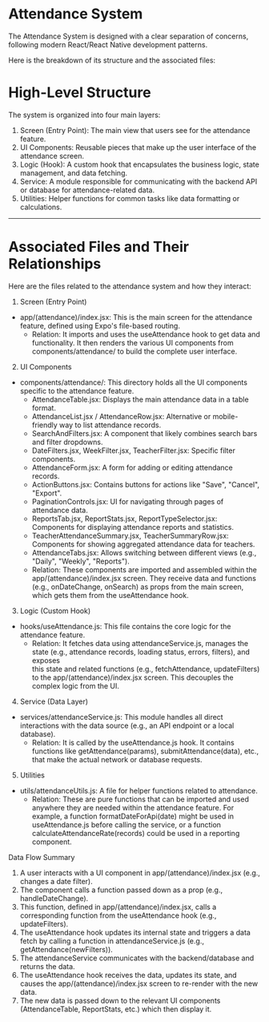# Attendance System

  The Attendance System is designed with a clear separation of concerns, following modern React/React Native
  development patterns.

  Here is the breakdown of its structure and the associated files:

  # High-Level Structure

  The system is organized into four main layers:

   1. Screen (Entry Point): The main view that users see for the attendance feature.
   2. UI Components: Reusable pieces that make up the user interface of the attendance screen.
   3. Logic (Hook): A custom hook that encapsulates the business logic, state management, and data fetching.       
   4. Service: A module responsible for communicating with the backend API or database for attendance-related data.
   5. Utilities: Helper functions for common tasks like data formatting or calculations.

  ---

  # Associated Files and Their Relationships

  Here are the files related to the attendance system and how they interact:

  1. Screen (Entry Point)

   * app/(attendance)/index.jsx: This is the main screen for the attendance feature, defined using Expo's file-based routing.
       * Relation: It imports and uses the useAttendance hook to get data and functionality. It then renders the various UI components from
         components/attendance/ to build the complete user interface.

  2. UI Components

   * components/attendance/: This directory holds all the UI components specific to the attendance feature.
       * AttendanceTable.jsx: Displays the main attendance data in a table format.
       * AttendanceList.jsx / AttendanceRow.jsx: Alternative or mobile-friendly way to list attendance records.
       * SearchAndFilters.jsx: A component that likely combines search bars and filter dropdowns.
       * DateFilters.jsx, WeekFilter.jsx, TeacherFilter.jsx: Specific filter components.
       * AttendanceForm.jsx: A form for adding or editing attendance records.
       * ActionButtons.jsx: Contains buttons for actions like "Save", "Cancel", "Export".
       * PaginationControls.jsx: UI for navigating through pages of attendance data.
       * ReportsTab.jsx, ReportStats.jsx, ReportTypeSelector.jsx: Components for displaying attendance reports and statistics.
       * TeacherAttendanceSummary.jsx, TeacherSummaryRow.jsx: Components for showing aggregated attendance data for teachers.
       * AttendanceTabs.jsx: Allows switching between different views (e.g., "Daily", "Weekly", "Reports").
       * Relation: These components are imported and assembled within the app/(attendance)/index.jsx screen. They receive data and functions (e.g.,
         onDateChange, onSearch) as props from the main screen, which gets them from the useAttendance hook.

  3. Logic (Custom Hook)

   * hooks/useAttendance.js: This file contains the core logic for the attendance feature.
       * Relation: It fetches data using attendanceService.js, manages the state (e.g., attendance records, loading status, errors, filters), and exposes  
         this state and related functions (e.g., fetchAttendance, updateFilters) to the app/(attendance)/index.jsx screen. This decouples the complex logic
          from the UI.

  4. Service (Data Layer)

   * services/attendanceService.js: This module handles all direct interactions with the data source (e.g., an API endpoint or a local database).
       * Relation: It is called by the useAttendance.js hook. It contains functions like getAttendance(params), submitAttendance(data), etc., that make the
          actual network or database requests.

  5. Utilities

   * utils/attendanceUtils.js: A file for helper functions related to attendance.
       * Relation: These are pure functions that can be imported and used anywhere they are needed within the attendance feature. For example, a function 
         formatDateForApi(date) might be used in useAttendance.js before calling the service, or a function calculateAttendanceRate(records) could be used
         in a reporting component.

  Data Flow Summary

   1. A user interacts with a UI component in app/(attendance)/index.jsx (e.g., changes a date filter).
   2. The component calls a function passed down as a prop (e.g., handleDateChange).
   3. This function, defined in app/(attendance)/index.jsx, calls a corresponding function from the useAttendance hook (e.g., updateFilters).
   4. The useAttendance hook updates its internal state and triggers a data fetch by calling a function in attendanceService.js (e.g.,
      getAttendance(newFilters)).
   5. The attendanceService communicates with the backend/database and returns the data.
   6. The useAttendance hook receives the data, updates its state, and causes the app/(attendance)/index.jsx screen to re-render with the new data.      
   7. The new data is passed down to the relevant UI components (AttendanceTable, ReportStats, etc.) which then display it.


